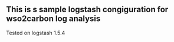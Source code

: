 ## This is s sample logstash congiguration for wso2carbon log analysis
 
 Tested on logstash 1.5.4
 